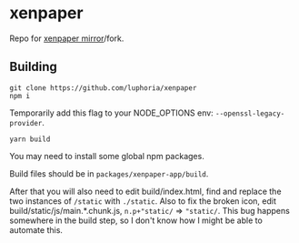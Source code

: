 # xenpaper
Repo for [xenpaper mirror](https://luphoria.com/xenpaper)/fork.

## Building 
```
git clone https://github.com/luphoria/xenpaper
npm i
```
Temporarily add this flag to your NODE_OPTIONS env: `--openssl-legacy-provider`.
```
yarn build
```
You may need to install some global npm packages.

Build files should be in `packages/xenpaper-app/build`.  

After that you will also need to edit build/index.html, find and replace the two instances of `/static` with `./static`. Also to fix the broken icon, edit build/static/js/main.*.chunk.js, `n.p+"static/` => `"static/`. This bug happens somewhere in the build step, so I don't know how I might be able to automate this. 